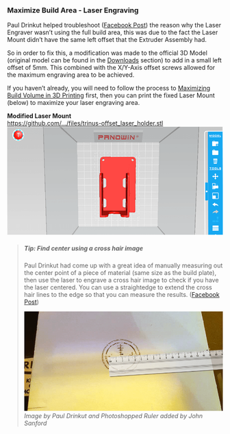
### Maximize Build Area - Laser Engraving 
Paul Drinkut helped troubleshoot ([Facebook Post](https://www.facebook.com/groups/Trinus3D/permalink/1315472305181210/?hc_location=ufi)) the reason why the Laser Engraver wasn’t using the full build area, this was due to the fact the Laser Mount didn’t have the same left offset that the Extruder Assembly had. 

So in order to fix this, a modification was made to the official 3D Model (original model can be found in the [Downloads](#download-it) section) to add in a small left offset of 5mm. This combined with the X/Y-Axis offset screws allowed for the maximum engraving area to be achieved. 

If you haven’t already, you will need to follow the process to [Maximizing Build Volume in 3D Printing](#maximize-build-volume---3d-printing) first, then you can print the fixed Laser Mount (below) to maximize your laser engraving area.

**Modified Laser Mount** <br/>
[https://github.com/.../files/trinus-offset_laser_holder.stl 
![Pango - offset laser mount](chapter-08-advanced-procedures/max-area-laser/img/laser-mount-left-offset-pango.png)
](https://github.com/drofnas/trinus-unofficial-beginners-guide/blob/master/chapter-00-general/files/trinus-offset_laser_holder.stl)

> ##### Tip: Find center using a cross hair image
> Paul Drinkut had come up with a great idea of manually measuring out the center point of a piece of material (same size as the build plate), then use the laser to engrave a cross hair image to check if you have the laser centered. You can use a straightedge to extend the cross hair lines to the edge so that you can measure the results. ([Facebook Post](https://www.facebook.com/groups/Trinus3D/permalink/1318800631515044/?notif_t=group_post_mention&notif_id=1485566504148511))
>
> ![Cross hair engraving test](chapter-08-advanced-procedures/max-area-laser/img/cross-hair-engrave-paul-drinkut.png)
> *Image by Paul Drinkut and Photoshopped Ruler added by John Sanford*
